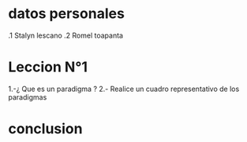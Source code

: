 # datos personales
.1 Stalyn lescano
.2 Romel toapanta 
# Leccion N°1
1.-¿ Que es un paradigma ?
2.- Realice un cuadro representativo de los paradigmas
# conclusion

